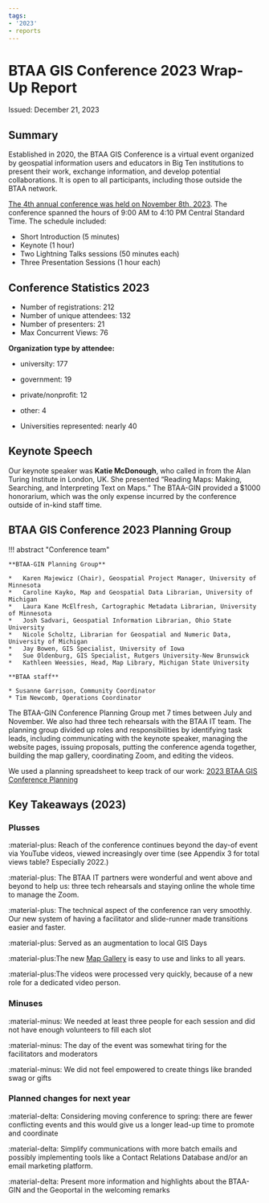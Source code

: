 ```yaml
---
tags:
- '2023'
- reports
---
```


# BTAA GIS Conference 2023 Wrap-Up Report

Issued: December 21, 2023

## Summary

Established in 2020, the BTAA GIS Conference is a virtual event organized by geospatial information users and educators in Big Ten institutions to present their work, exchange information, and develop potential collaborations. It is open to all participants, including those outside the BTAA network. 

[The 4th annual conference was held on November 8th, 2023](../../conference/2023/). The conference spanned the hours of 9:00 AM to 4:10 PM Central Standard Time. The schedule included:
*   Short Introduction (5 minutes)
*   Keynote (1 hour)
*   Two Lightning Talks sessions (50 minutes each)
*   Three Presentation Sessions (1 hour each)


## Conference Statistics 2023

* Number of registrations: 212
* Number of unique attendees: 132
* Number of presenters: 21
* Max Concurrent Views: 76

**Organization type by attendee:**

* university: 177
* government: 19
* private/nonprofit: 12
* other: 4

* Universities represented: nearly 40

## Keynote Speech

Our keynote speaker was **Katie McDonough**, who called in from the Alan Turing Institute in London, UK. She presented “Reading Maps: Making, Searching, and Interpreting Text on Maps.“ The BTAA-GIN provided a $1000 honorarium, which was the only expense incurred by the conference outside of in-kind staff time.

## BTAA GIS Conference 2023 Planning Group



!!! abstract  "Conference team"

    **BTAA-GIN Planning Group**
    
    *   Karen Majewicz (Chair), Geospatial Project Manager, University of Minnesota
    *   Caroline Kayko, Map and Geospatial Data Librarian, University of Michigan
    *   Laura Kane McElfresh, Cartographic Metadata Librarian, University of Minnesota
    *   Josh Sadvari, Geospatial Information Librarian, Ohio State University
    *   Nicole Scholtz, Librarian for Geospatial and Numeric Data, University of Michigan
    *   Jay Bowen, GIS Specialist, University of Iowa
    *   Sue Oldenburg, GIS Specialist, Rutgers University-New Brunswick
    *   Kathleen Weessies, Head, Map Library, Michigan State University

    **BTAA staff**
    
    * Susanne Garrison, Community Coordinator
    * Tim Newcomb, Operations Coordinator


The BTAA-GIN Conference Planning Group met 7 times between July and November. We also had three tech rehearsals with the BTAA IT team. The planning group divided up roles and responsibilities by identifying task leads, including communicating with the keynote speaker, managing the website pages, issuing proposals, putting the conference agenda together, building the map gallery, coordinating Zoom, and editing the videos.

We used a planning spreadsheet to keep track of our work: [2023 BTAA GIS Conference Planning](https://docs.google.com/spreadsheets/d/14EqhfGZwYZ2daYfg_tCY9DA9weGKsHfhQ1fRVlkwWIw/edit?usp=sharing)

## Key Takeaways (2023)

### Plusses
:material-plus: Reach of the conference continues beyond the day-of event via YouTube videos, viewed increasingly over time (see Appendix 3 for total views table? Especially 2022.)

:material-plus: The BTAA IT partners were wonderful and went above and beyond to help us: three tech rehearsals and staying online the whole time to manage the Zoom.

:material-plus: The technical aspect of the conference ran very smoothly. Our new system of having a facilitator and slide-runner made transitions easier and faster.

:material-plus: Served as an augmentation to local GIS Days

:material-plus:The new [Map Gallery](https://gin.btaa.org/Map-Gallery-Update/) is easy to use and links to all years.

:material-plus:The videos were processed very quickly, because of a new role for a dedicated video person.

### Minuses
:material-minus: We needed at least three people for each session and did not have enough volunteers to fill each slot

:material-minus: The day of the event was somewhat tiring for the facilitators and moderators

:material-minus: We did not feel empowered to create things like branded swag or gifts

### Planned changes for next year
:material-delta: Considering moving conference to spring: there are fewer conflicting events and this would give us a longer lead-up time to promote and coordinate

:material-delta: Simplify communications with more batch emails and possibly implementing tools like a Contact Relations Database and/or an email marketing platform.

:material-delta: Present more information and highlights about the BTAA-GIN and the Geoportal in the welcoming remarks